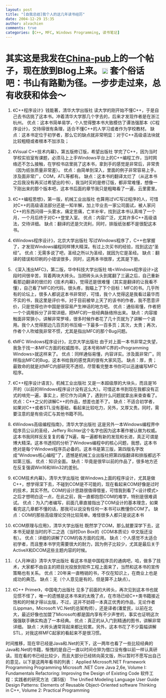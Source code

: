 ```yaml
---
layout: post
title: "[自我总结]我个人的这几年读书经历"
date: 2004-12-29 15:35
author: alvachien
comments: true
categories: [C++, MFC, Windows Programming, 读书笔记]
---
```

其实这是我发在<a href="http://www.china-pub.com/computers/bbs/addfollow.asp?id=40572&amp;rootid=2&amp;boardid=1">China-pub</a>上的一个帖子，现在放到Blog上来。<img src="http://blog.csdn.net/Emoticons/regular_smile.gif" alt="" width="19" height="19" />
套个俗话吧：书山有路勤为径。一步步走过来，总有收获和体会～
===================================================================================


1. 《C++程序设计》钱能著，清华大学出版社
读大学的刚开始不懂C++，于是自己去书店挑了这本书。冲着清华大学那几个字去的，后来才发现作者是在浙江杭州。
优点：这本书简单易学，个人觉得整本书大致模仿了谭浩强那本《C程序设计》，交待得很有条理，适合不懂C++的人学习或者作为学校教材。
缺点：这本书定位于初学者，那么它的缺点就非常明显：对于C++高级语法块就比较粗糙或者根本不加涉及；

2. 《Visual C++技术内幕》，第五版修订版，希望出版社
学完了C++，因为当时学校实验室有课题，必须马上上手Windows平台上的C++编程工作，当时网络还不怎么接触，在学校书店里挑了这本书，拿到手的感觉是非常后，非常贵（因为纸张质量非常差）。
优点：由简单到深入，里面的例子非常容易上手。涉及面非常广，COM，ATL等都有。
缺点：这本书的翻译太烂了（从这本书之后我没有再买过希望出的书），我当时买的是修订版，都非常难懂，想像一下刚出来的那个版本吧，这本书后面的章节我只是粗略看了一遍，云里雾里。

3. 《C++编程思想》，第一版，机械工业出版社
也算用过VC写过程序的人，可惜对C++的高级语法部分还是一知半解，加上毕业去一家公司面试，被人家问C++的东西问得一头雾水，痛定思痛，亡羊补牢，找到这本书认真啃了一个月，一个月后终于对C++登堂入室。
优点：内容广泛，尤其许多C++高级语法，交待详细。
缺点：翻译的还是欠流利，同时，排版纸张都不是很配这本书。

4. 《Windows程序设计》，北京大学出版社
写过Windows程序了，C++也掌握了，才发现Windows编程同样博大精深。有过上次买书的经验，找到这边“圣经”。
优点：无需多说了吧，圣经之所以为圣经，就因为它是圣经。
缺点：翻译的错误和印刷的小错误很多，同时，这两本书很厚，尤其是下册。

5. 《深入浅出MFC》，第二版，华中科技大学出版社
啃&lt;Windows程序设计&gt;这段时间很辛苦，背着两块大砖头。当把砖头从头到尾翻了三遍之后，自己重新看那边翻译的很烂的《技术内幕》，觉得还是很难懂（其实是翻译的让我看不懂），自己看了MFC的代码，很头疼，我瞄上了下个目标：MFC的书。几乎所有的论坛上，很多人都说这本书非常好，可惜，我个人觉得这是我看过最华而不实的书，我这里是评价书，对于目前被举上天了的该书的作者，我不愿意评价，只是觉得也许中国是很容易产生神话的地方吧。
优点：通俗易懂，作者把一个个调用拆分了非常详细，把MFC的一些经典脉络拎出来。
缺点：内容接触面非常狭小，讲解非常罗嗦，很多时候作者花了几十页就为了讲解一个调用。我个人觉得那边几百页的书压缩一下最多一百多页；其次，太贵；再次，作者个人吹嘘我非常不惯，尤其是指出MFC的那个Bug问题。

6. 《MFC Windows程序设计》，北京大学出版社
由于对上面一本书非常之失望，我急于找一本MFC方面的权威图书，这本号称MFC界的&lt;Programming Windows&gt;就这样来了。
优点：同样通俗易懂，内容详实。涉及面非常广。同样指出MFC的Bug，这本书给我的感觉真的很有大家风范。
缺点：厚，贵；最致命的就是对MFC内部研究不透彻，尽管看完整本书你可以迅速编写MFC程序。

7. 《C++程序设计语言》，机械工业出版社
又是一本超级厚的大块头，而且是16开的（以前的Windows程序设计没有这么大）。可惜这本书到现在我都没有正式的啃完一遍，事实上，把它作为词典了，遇到什么问题就拿出来查查看了。
优点：C++之父的讲解C++的作品，想差也差不了。
缺点：不适合初学者，如果对C++或者STL没有基础，看起来比较吃力，另外，又厚又贵。同时，需要注意的是有些词汇与其他书籍不同。

8. 《Windows高级编程指南》，清华大学出版社
这是另外一本Windows编程界中程序员公认的圣经，Jeffery Richter这个名字也因为这本著作被认做为权威。这本书我同样反反复复的看了N遍，每一遍都有新的发现和长进，真正可谓是博大精深。这本书透彻的分析了Windows编程中的核心问题，我想，这本书绝对是每个Windows程序员必备的。这本书是第三版，第四版名字改成“Windows核心编程”了，遗憾是机械工业出版社把第四版翻译和排版都远不如第三版。
优点：知识全面。
缺点：毕竟是很早以前的作品了，很多地方还在反复强调Win16和Win32的差别。

9. 《COM技术内幕》，清华大学出版社
做Windows上面的程序设计，尤其是做C++，想学得深下去，不碰到COM是不可能的，现在看起来COM好像是过时的技术，其实不然。COM的设计思路很值得借鉴，可惜我到看了&lt;设计模式&gt;之后才想明白这一点，在此之前，我一直都抱怨COM的难学，特别是很难调试。
优点：为入门者编写，前面几章直接指出了COM设计的基本理念，如果看完这几章都不懂的话，那我可以说没有任何一本书可以教懂你COM了。
缺点：COM的那些高级理论交待比较简单。难怪很多人都只是说这本书

10. 《COM原理与应用》，清华大学出版社
既然学了COM，那么就要深学下去，这本书无疑是当时的不二之选（当时Don Box的《COM本质论》中文版还没有）。
优点：详细的讲解了COM的各方面的应用。
缺点：个人感觉不太适合初学者，而且整本书学完需要很大的耐力，因为例子比较少，尤其是最后关于ActiveX和DCOM这些主题内容的时候。

11. 《人月神话》清华大学出版社
看这本书是中国程序员的通病吧，哈，做多了技术，大家都不由自主的把目光投放到软件工程上面来了，当然和这本书的宣传策略也有关系。
优点：20年来一直畅销的书，不仅在知识上，在商业上也是成功的典范。
缺点：无（个人意见是有的，但是算不上缺点）。

12. 《C++ Primer》，中国电力出版社
见多了前面的大砖头，再次见到这本书也就见惯不怪了，唯一的遗憾是这本书来的太晚了点，在市场已经C++类书籍接近饱和的时候才得以出版，不过，这并不妨碍一本真正优秀的作品，无论作者(Lippman，Microsoft VC.Net的总架构师），还是译者(潘爱民，以前在北大，最近好像也加盟了Microsoft)都是国内享有不少声誉的，事实也证明这次强强联手确实构造了一本经典。
优点：真正的从入门到精通的图书，讲解非常详细。
缺点：大砖头通常背起来都比较累。另外，这本书花了不少篇幅讲解STL，对我这样MFC起家的看起来不是很习惯。

时间推移，现在早已经是Java和.Net的天下，这一两年也看了一些比较经典的Java和.Net的书籍，惭愧的是自己一直以时间仓猝为借口没有像以前一样认真研读。现在看的书已经比较少，而且大部分已经转向英文版，所以暂时不愿写出自己的意见，以下是这两年看书的列表：
Applied Microsoft.NET Framework Programming
Programming Microsoft .NET
Core Java 2,6e, Volume I: Fundamentals
Refactoring: Improving the Design of Existing Code
软件工程：实践者的研究方法（第5版）
The Unified Modeling Language User Guide
Design Patterns: Elements of Reusable Object-Oriented software
Thinking in C++, Volume 2: Practical Programming
